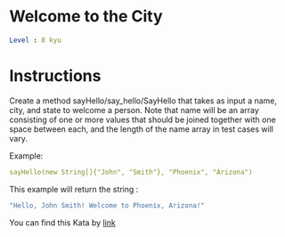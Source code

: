 # Welcome to the City

```yaml
Level : 8 kyu
```


# Instructions

Create a method sayHello/say_hello/SayHello that takes as input a name, city, and state to welcome a person. Note that name will be an array consisting of one or more values that should be joined together with one space between each, and the length of the name array in test cases will vary.

Example:

```yaml
sayHello(new String[]{"John", "Smith"}, "Phoenix", "Arizona")
```

This example will return the string :

```yaml
"Hello, John Smith! Welcome to Phoenix, Arizona!"
```

You can find this Kata by [link](https://www.codewars.com/kata/5302d846be2a9189af0001e4/train/java)